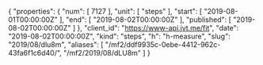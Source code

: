 {
  "properties": {
    "num": [
      7127
    ],
    "unit": [
      "steps"
    ],
    "start": [
      "2019-08-01T00:00:00Z"
    ],
    "end": [
      "2019-08-02T00:00:00Z"
    ],
    "published": [
      "2019-08-02T00:00:00Z"
    ]
  },
  "client_id": "https://www-api.jvt.me/fit",
  "date": "2019-08-02T00:00:00Z",
  "kind": "steps",
  "h": "h-measure",
  "slug": "2019/08/dlu8m",
  "aliases": [
    "/mf2/ddf9935c-0ebe-4412-962c-43fa6f1c6d40/",
    "/mf2/2019/08/dLU8m"
  ]
}

